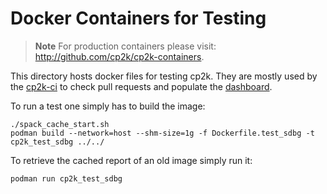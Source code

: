 # Docker Containers for Testing

> **Note** For production containers please visit: <http://github.com/cp2k/cp2k-containers>.

This directory hosts docker files for testing cp2k. They are mostly used by the
[cp2k-ci](https://github.com/cp2k/cp2k-ci) to check pull requests and populate the
[dashboard](https://dashboard.cp2k.org).

To run a test one simply has to build the image:

```shell
./spack_cache_start.sh
podman build --network=host --shm-size=1g -f Dockerfile.test_sdbg -t cp2k_test_sdbg ../../
```

To retrieve the cached report of an old image simply run it:

```shell
podman run cp2k_test_sdbg
```
